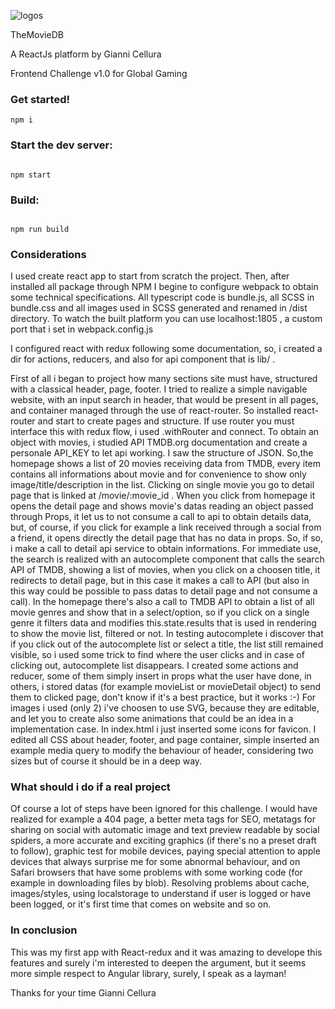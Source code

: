 ![logos](https://image.ibb.co/m8S9ew/react.jpg)

TheMovieDB

A ReactJs platform by Gianni Cellura

Frontend Challenge v1.0 for Global Gaming



### Get started!
```
npm i
```

### Start the dev server:
```

npm start

```

### Build:
```

npm run build

```

### Considerations
I used create react app to start from scratch the project. Then, after installed all package through NPM I begine to configure webpack to obtain some technical specifications.
All typescript code is bundle.js, all SCSS in bundle.css and all images used in SCSS generated and renamed in /dist directory.
To watch the built platform you can use localhost:1805 , a custom port that i set in webpack.config.js

I configured react with redux following some documentation, so, i created a dir for actions, reducers, and also for api component that is lib/ .

First of all i began to project how many sections site must have, structured with a classical header, page, footer. I tried to realize a simple navigable website, with an input search in header, that would be present in all pages, and container managed through the use of react-router. So installed react-router and start to create pages and structure. 
If use router you must interface this with redux flow, i used .withRouter and connect. 
To obtain an object with movies, i studied API TMDB.org documentation and create a personale API_KEY to let api working. I saw the structure of JSON. So,the homepage shows a list of 20 movies receiving data from TMDB, every item contains all informations about movie and for convenience to show only image/title/description in the list.
Clicking on single movie you go to detail page that is linked at /movie/:movie_id . When you click from homepage it opens the detail page and shows movie's datas reading an object passed through Props, it let us to not consume a call to api to obtain details data, but, of course, if you click for example a link received through a social from a friend, it opens directly the detail page that has no data in props. So, if so, i make a call to detail api service to obtain informations.
For immediate use, the search is realized with an autocomplete component that calls the search API of TMDB, showing a list of movies, when you click on a choosen title, it redirects to detail page, but in this case it makes a call to API (but also in this way could be possible to pass datas to detail page and not consume a call).
In the homepage there's also a call to TMDB API to obtain a list of all movie genres and show that in a select/option, so if you click on a single genre it filters data and modifies this.state.results that is used in rendering to show the movie list, filtered or not.
In testing autocomplete i discover that if you click out of the autocomplete list or select a title, the list still remained visible, so i used some trick to find where the user clicks and in case of clicking out, autocomplete list disappears.
I created some actions and reducer, some of them simply insert in props what the user have done, in others, i stored datas (for example movieList or movieDetail object) to send them to clicked page, don't know if it's a best practice, but it works :-)
For images i used (only 2) i've choosen to use SVG, because they are editable, and let you to create also some animations that could be an idea in a implementation case.
In index.html i just inserted some icons for favicon. I edited all CSS about header, footer, and page container, simple inserted an example media query to modify the behaviour of header, considering two sizes but of course it should be in a deep way.

### What should i do if a real project
Of course a lot of steps have been ignored for this challenge. I would have realized for example a 404 page, a better meta tags for SEO, metatags for sharing on social with automatic image and text preview readable by social spiders, a more accurate and exciting graphics (if there's no a preset draft to follow), graphic test for mobile devices, paying special attention to apple devices that always surprise me for some abnormal behaviour, and on Safari browsers that have some problems with some working code (for example in downloading files by blob). Resolving problems about cache, images/styles, using localstorage to understand if user is logged or have been logged, or it's first time that comes on website and so on. 

### In conclusion
This was my first app with React-redux and it was amazing to develope this features and surely i'm interested to deepen the argument, but it seems more simple respect to Angular library, surely, I speak as a layman!

Thanks for your time
Gianni Cellura


